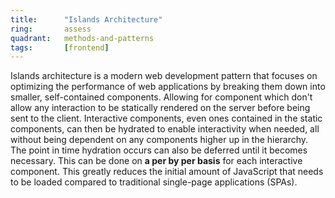 ```yaml
---
title:      "Islands Architecture"
ring:       assess
quadrant:   methods-and-patterns
tags:       [frontend]
---
```


Islands architecture is a modern web development pattern that focuses on optimizing the performance of web applications by breaking them down into smaller, self-contained components. Allowing for component which don't allow any interaction to be statically rendered on the server before being sent to the client. Interactive components, even ones contained in the static components, can then be hydrated to enable interactivity when needed, all without being dependent on any components higher up in the hierarchy. The point in time hydration occurs can also be deferred until it becomes necessary. This can be done on **a per by per basis** for each interactive component. This greatly reduces the initial amount of JavaScript that needs to be loaded compared to traditional single-page applications (SPAs).
